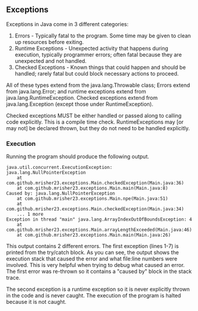 ## Exceptions
Exceptions in Java come in 3 different categories:
1. Errors - Typically fatal to the program. Some time may be given to clean up resources before exiting.
2. Runtime Exceptions - Unexpected activity that happens during execution, typically programmer errors; often fatal because they are unexpected and not handled.
3. Checked Exceptions - Known things that could happen and should be handled; rarely fatal but could block necessary actions to proceed.

All of these types extend from the java.lang.Throwable class; Errors extend from java.lang.Error; and runtime exceptions
extend from java.lang.RuntimeException. Checked exceptions extend from java.lang.Exception (except those under RuntimeException).

Checked exceptions MUST be either handled or passed along to calling code explicitly. This is a compile time check.
RuntimeExceptions may [or may not] be declared thrown, but they do not need to be handled explicitly.




### Execution
Running the program should produce the following output.
```
java.util.concurrent.ExecutionException: java.lang.NullPointerException
	at com.github.mrisher23.exceptions.Main.checkedException(Main.java:36)
	at com.github.mrisher23.exceptions.Main.main(Main.java:8)
Caused by: java.lang.NullPointerException
	at com.github.mrisher23.exceptions.Main.npe(Main.java:51)
	at com.github.mrisher23.exceptions.Main.checkedException(Main.java:34)
	... 1 more
Exception in thread "main" java.lang.ArrayIndexOutOfBoundsException: 4
	at com.github.mrisher23.exceptions.Main.arrayLengthExceeded(Main.java:46)
	at com.github.mrisher23.exceptions.Main.main(Main.java:26)
```
This output contains 2 different errors. The first exception (lines 1-7) is printed from
the try/catch block. As you can see, the output shows the execution stack that caused
the error and what file:line numbers were involved. This is very helpful when trying to
debug what caused an error. The first error was re-thrown so it contains a "caused by"
block in the stack trace.

The second exception is a runtime exception so it is never explicitly thrown in the code and
is never caught. The execution of the program is halted because it is not caught.